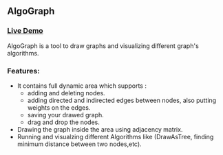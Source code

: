 ## AlgoGraph

### [Live Demo](https://ahmedhem.github.io/AlgoGraph/)

AlgoGraph is a tool to draw graphs and  visualizing different graph's algorithms.
<br>
### Features: 
 - It contains full dynamic area which supports : 
   - adding and deleting nodes.
   - adding directed and indirected edges between nodes, also putting weights on the edges.
   - saving your drawed graph.
   - drag and drop the nodes.
 - Drawing the graph inside the area using adjacency matrix.
 - Running and visualzing different Algorithms like (DrawAsTree, finding minimum distance between two nodes,etc).